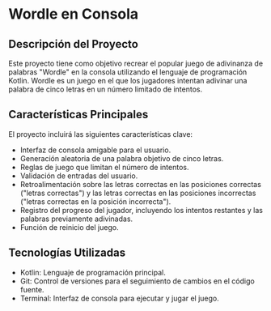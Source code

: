 # Wordle en Consola
## Descripción del Proyecto
Este proyecto tiene como objetivo recrear el popular juego de adivinanza de palabras "Wordle" en la consola utilizando el lenguaje de programación Kotlin. Wordle es un juego en el que los jugadores intentan adivinar una palabra de cinco letras en un número limitado de intentos.

## Características Principales
El proyecto incluirá las siguientes características clave:

- Interfaz de consola amigable para el usuario.
- Generación aleatoria de una palabra objetivo de cinco letras.
- Reglas de juego que limitan el número de intentos.
- Validación de entradas del usuario.
- Retroalimentación sobre las letras correctas en las posiciones correctas ("letras correctas") y las letras correctas en las posiciones incorrectas ("letras correctas en la posición incorrecta").
- Registro del progreso del jugador, incluyendo los intentos restantes y las palabras previamente adivinadas.
- Función de reinicio del juego.

## Tecnologías Utilizadas
- Kotlin: Lenguaje de programación principal.
- Git: Control de versiones para el seguimiento de cambios en el código fuente.
- Terminal: Interfaz de consola para ejecutar y jugar el juego.